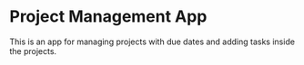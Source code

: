 # Project Management App
 This is an app for managing projects with due dates and adding tasks inside the projects.
